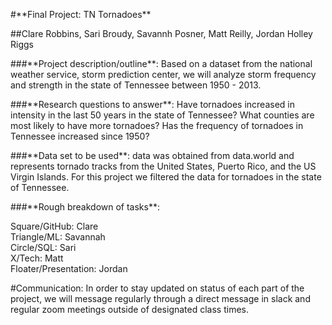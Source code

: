 \#\*\*Final Project: TN Tornadoes\*\*

\#\#Clare Robbins, Sari Broudy, Savannh Posner, Matt Reilly, Jordan Holley Riggs

\#\#\#\*\*Project description/outline\*\*: Based on a dataset from the national weather service, storm prediction center, we will analyze storm frequency and strength in the state of Tennessee between 1950 - 2013.

\#\#\#\*\*Research questions to answer\*\*: Have tornadoes increased in intensity in the last 50 years in the state of Tennessee? What counties are most likely to have more tornadoes? Has the frequency of tornadoes in Tennessee increased since 1950?

\#\#\#\*\*Data set to be used\*\*: data was obtained from data.world and represents tornado tracks from the United States, Puerto Rico, and the US Virgin Islands. For this project we filtered the data for tornadoes in the state of Tennessee.

\#\#\#\*\*Rough breakdown of tasks\*\*:

Square/GitHub: Clare  
Triangle/ML: Savannah  
Circle/SQL: Sari  
X/Tech: Matt  
Floater/Presentation: Jordan

\#Communication: In order to stay updated on status of each part of the project, we will message regularly through a direct message in slack and regular zoom meetings outside of designated class times.
